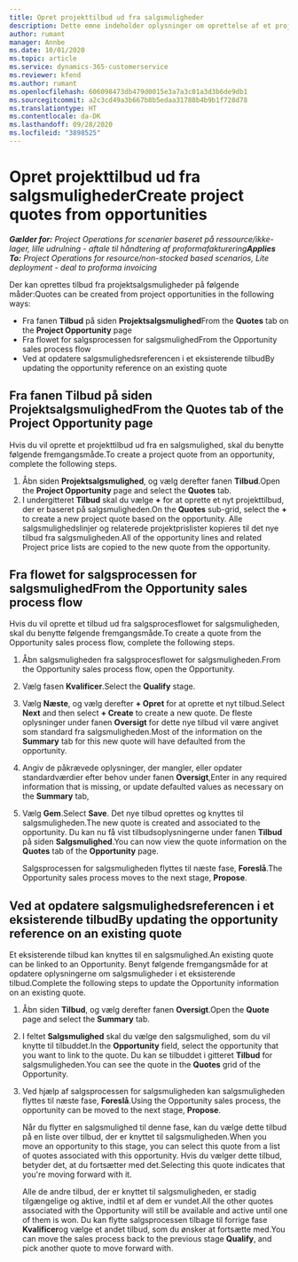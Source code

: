 ```yaml
---
title: Opret projekttilbud ud fra salgsmuligheder
description: Dette emne indeholder oplysninger om oprettelse af et projekttilbud fra en salgsmulighed.
author: rumant
manager: Annbe
ms.date: 10/01/2020
ms.topic: article
ms.service: dynamics-365-customerservice
ms.reviewer: kfend
ms.author: rumant
ms.openlocfilehash: 606098473db479d0015e3a7a3c01a3d3b6de9db1
ms.sourcegitcommit: a2c3cd49a3b667b8b5edaa31788b4b9b1f728d78
ms.translationtype: HT
ms.contentlocale: da-DK
ms.lasthandoff: 09/28/2020
ms.locfileid: "3898525"
---
```

# <a name="create-project-quotes-from-opportunities"></a><span data-ttu-id="dc368-103">Opret projekttilbud ud fra salgsmuligheder</span><span class="sxs-lookup"><span data-stu-id="dc368-103">Create project quotes from opportunities</span></span>

<span data-ttu-id="dc368-104">_**Gælder for:** Project Operations for scenarier baseret på ressource/ikke-lager, lille udrulning - aftale til håndtering af proformafakturering_</span><span class="sxs-lookup"><span data-stu-id="dc368-104">_**Applies To:** Project Operations for resource/non-stocked based scenarios, Lite deployment - deal to proforma invoicing_</span></span>

<span data-ttu-id="dc368-105">Der kan oprettes tilbud fra projektsalgsmuligheder på følgende måder:</span><span class="sxs-lookup"><span data-stu-id="dc368-105">Quotes can be created from project opportunities in the following ways:</span></span>

- <span data-ttu-id="dc368-106">Fra fanen **Tilbud** på siden **Projektsalgsmulighed**</span><span class="sxs-lookup"><span data-stu-id="dc368-106">From the **Quotes** tab on the **Project Opportunity** page</span></span>
- <span data-ttu-id="dc368-107">Fra flowet for salgsprocessen for salgsmulighed</span><span class="sxs-lookup"><span data-stu-id="dc368-107">From the Opportunity sales process flow</span></span>
- <span data-ttu-id="dc368-108">Ved at opdatere salgsmulighedsreferencen i et eksisterende tilbud</span><span class="sxs-lookup"><span data-stu-id="dc368-108">By updating the opportunity reference on an existing quote</span></span>

## <a name="from-the-quotes-tab-of-the-project-opportunity-page"></a><span data-ttu-id="dc368-109">Fra fanen Tilbud på siden Projektsalgsmulighed</span><span class="sxs-lookup"><span data-stu-id="dc368-109">From the Quotes tab of the Project Opportunity page</span></span>

<span data-ttu-id="dc368-110">Hvis du vil oprette et projekttilbud ud fra en salgsmulighed, skal du benytte følgende fremgangsmåde.</span><span class="sxs-lookup"><span data-stu-id="dc368-110">To create a project quote from an opportunity, complete the following steps.</span></span>

1. <span data-ttu-id="dc368-111">Åbn siden **Projektsalgsmulighed**, og vælg derefter fanen **Tilbud**.</span><span class="sxs-lookup"><span data-stu-id="dc368-111">Open the **Project Opportunity** page and select the **Quotes** tab.</span></span> 
2. <span data-ttu-id="dc368-112">I undergitteret **Tilbud** skal du vælge **+** for at oprette et nyt projekttilbud, der er baseret på salgsmuligheden.</span><span class="sxs-lookup"><span data-stu-id="dc368-112">On the **Quotes** sub-grid, select the **+** to create a new project quote based on the opportunity.</span></span> <span data-ttu-id="dc368-113">Alle salgsmulighedslinjer og relaterede projektprislister kopieres til det nye tilbud fra salgsmuligheden.</span><span class="sxs-lookup"><span data-stu-id="dc368-113">All of the opportunity lines and related Project price lists are copied to the new quote from the opportunity.</span></span>

## <a name="from-the-opportunity-sales-process-flow"></a><span data-ttu-id="dc368-114">Fra flowet for salgsprocessen for salgsmulighed</span><span class="sxs-lookup"><span data-stu-id="dc368-114">From the Opportunity sales process flow</span></span>

<span data-ttu-id="dc368-115">Hvis du vil oprette et tilbud ud fra salgsprocesflowet for salgsmuligheden, skal du benytte følgende fremgangsmåde.</span><span class="sxs-lookup"><span data-stu-id="dc368-115">To create a quote from the Opportunity sales process flow, complete the following steps.</span></span>

1. <span data-ttu-id="dc368-116">Åbn salgsmuligheden fra salgsprocesflowet for salgsmuligheden.</span><span class="sxs-lookup"><span data-stu-id="dc368-116">From the Opportunity sales process flow, open the Opportunity.</span></span>
2. <span data-ttu-id="dc368-117">Vælg fasen **Kvalificer**.</span><span class="sxs-lookup"><span data-stu-id="dc368-117">Select the **Qualify** stage.</span></span> 
3. <span data-ttu-id="dc368-118">Vælg **Næste**, og vælg derefter **+ Opret** for at oprette et nyt tilbud.</span><span class="sxs-lookup"><span data-stu-id="dc368-118">Select **Next** and then select **+ Create** to create a new quote.</span></span> <span data-ttu-id="dc368-119">De fleste oplysninger under fanen **Oversigt** for dette nye tilbud vil være angivet som standard fra salgsmuligheden.</span><span class="sxs-lookup"><span data-stu-id="dc368-119">Most of the information on the **Summary** tab for this new quote will have defaulted from the opportunity.</span></span> 
4. <span data-ttu-id="dc368-120">Angiv de påkrævede oplysninger, der mangler, eller opdater standardværdier efter behov under fanen **Oversigt**,</span><span class="sxs-lookup"><span data-stu-id="dc368-120">Enter in any required information that is missing, or update defaulted values as necessary on the **Summary** tab,</span></span>
5. <span data-ttu-id="dc368-121">Vælg **Gem**.</span><span class="sxs-lookup"><span data-stu-id="dc368-121">Select **Save**.</span></span> <span data-ttu-id="dc368-122">Det nye tilbud oprettes og knyttes til salgsmuligheden.</span><span class="sxs-lookup"><span data-stu-id="dc368-122">The new quote is created and associated to the opportunity.</span></span> <span data-ttu-id="dc368-123">Du kan nu få vist tilbudsoplysningerne under fanen **Tilbud** på siden **Salgsmulighed**.</span><span class="sxs-lookup"><span data-stu-id="dc368-123">You can now view the quote information on the **Quotes** tab of the **Opportunity** page.</span></span> 

   <span data-ttu-id="dc368-124">Salgsprocessen for salgsmuligheden flyttes til næste fase, **Foreslå**.</span><span class="sxs-lookup"><span data-stu-id="dc368-124">The Opportunity sales process moves to the next stage, **Propose**.</span></span>


## <a name="by-updating-the-opportunity-reference-on-an-existing-quote"></a><span data-ttu-id="dc368-125">Ved at opdatere salgsmulighedsreferencen i et eksisterende tilbud</span><span class="sxs-lookup"><span data-stu-id="dc368-125">By updating the opportunity reference on an existing quote</span></span>

<span data-ttu-id="dc368-126">Et eksisterende tilbud kan knyttes til en salgsmulighed.</span><span class="sxs-lookup"><span data-stu-id="dc368-126">An existing quote can be linked to an Opportunity.</span></span> <span data-ttu-id="dc368-127">Benyt følgende fremgangsmåde for at opdatere oplysningerne om salgsmuligheder i et eksisterende tilbud.</span><span class="sxs-lookup"><span data-stu-id="dc368-127">Complete the following steps to update the Opportunity information on an existing quote.</span></span>

1. <span data-ttu-id="dc368-128">Åbn siden **Tilbud**, og vælg derefter fanen **Oversigt**.</span><span class="sxs-lookup"><span data-stu-id="dc368-128">Open the **Quote** page and select the **Summary** tab.</span></span>
2. <span data-ttu-id="dc368-129">I feltet **Salgsmulighed** skal du vælge den salgsmulighed, som du vil knytte til tilbuddet.</span><span class="sxs-lookup"><span data-stu-id="dc368-129">In the **Opportunity** field, select the opportunity that you want to link to the quote.</span></span> <span data-ttu-id="dc368-130">Du kan se tilbuddet i gitteret **Tilbud** for salgsmuligheden.</span><span class="sxs-lookup"><span data-stu-id="dc368-130">You can see the quote in the **Quotes** grid of the Opportunity.</span></span> 
3. <span data-ttu-id="dc368-131">Ved hjælp af salgsprocessen for salgsmuligheden kan salgsmuligheden flyttes til næste fase, **Foreslå**.</span><span class="sxs-lookup"><span data-stu-id="dc368-131">Using the Opportunity sales process, the opportunity can be moved to the next stage, **Propose**.</span></span> 

   <span data-ttu-id="dc368-132">Når du flytter en salgsmulighed til denne fase, kan du vælge dette tilbud på en liste over tilbud, der er knyttet til salgsmuligheden.</span><span class="sxs-lookup"><span data-stu-id="dc368-132">When you move an opportunity to this stage, you can select this quote from a list of quotes associated with this opportunity.</span></span> <span data-ttu-id="dc368-133">Hvis du vælger dette tilbud, betyder det, at du fortsætter med det.</span><span class="sxs-lookup"><span data-stu-id="dc368-133">Selecting this quote indicates that you're moving forward with it.</span></span>

   <span data-ttu-id="dc368-134">Alle de andre tilbud, der er knyttet til salgsmuligheden, er stadig tilgængelige og aktive, indtil et af dem er vundet.</span><span class="sxs-lookup"><span data-stu-id="dc368-134">All the other quotes associated with the Opportunity will still be available and active until one of them is won.</span></span> <span data-ttu-id="dc368-135">Du kan flytte salgsprocessen tilbage til forrige fase **Kvalificer**og vælge et andet tilbud, som du ønsker at fortsætte med.</span><span class="sxs-lookup"><span data-stu-id="dc368-135">You can move the sales process back to the previous stage **Qualify**, and pick another quote to move forward with.</span></span>
